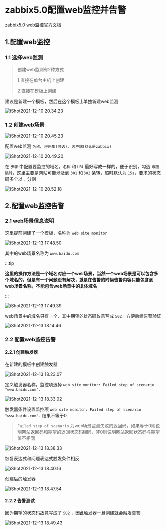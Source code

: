 # zabbix5.0配置web监控并告警

[zabbix5.0 web监控官方文档](https://www.zabbix.com/documentation/5.0/zh/manual/web_monitoring)



## 1.配置web监控

### 1.1 选择web监测

> 创建web监测有2种方式
>
> 1.直接在单台主机上创建
>
> 2.直接在模板上创建

建议是新建一个模板，然后在这个模板上单独新建web监测

![iShot2021-12-10 20.34.23](https://gitea.pptfz.cn/pptfz/picgo-images/raw/branch/master/img/iShot2021-12-10%2020.34.23.png)







### 1.2 创建web场景

![iShot2021-12-10 20.45.23](https://gitea.pptfz.cn/pptfz/picgo-images/raw/branch/master/img/iShot2021-12-10%2020.45.23.png)





配置web监测 `名称`、`应用集(可选)`、`客户端(默认是zabbix)`

![iShot2021-12-10 20.49.20](https://gitea.pptfz.cn/pptfz/picgo-images/raw/branch/master/img/iShot2021-12-10%2020.49.20.png)





在 `步骤` 中配置要监控的域名，`名称` 和 `URL` 最好写成一样的，便于识别，勾选 `跟随跳转`，这里主要是网站可能涉及到 `301` 和 `302` 条转，超时默认为 `15s`，要求的状态码多个以 `,` 分割

![iShot2021-12-10 20.52.18](https://gitea.pptfz.cn/pptfz/picgo-images/raw/branch/master/img/iShot2021-12-10%2020.52.18.png)





## 2.配置web监控告警

### 2.1 web场景信息说明

这里提前创建了一个模板，名称为 `web site monitor` 

![iShot2021-12-13 17.48.50](https://gitea.pptfz.cn/pptfz/picgo-images/raw/branch/master/img/iShot2021-12-13%2017.48.50.png)



其中的web场景名称为 `www.baidu.com`

:::tip

**这里的操作方法是一个域名对应一个web场景，当然一个web场景是可以包含多个域名的，但是有一个问题没有解决，就是在告警的时候告警内容只能包含到web场景名称，不能包含web场景中的具体域名**

:::

![iShot2021-12-13 17.49.39](https://gitea.pptfz.cn/pptfz/picgo-images/raw/branch/master/img/iShot2021-12-13%2017.49.39.png)



web场景中的域名只有一个，其中期望的状态码故意写成 `502`，方便后续告警验证

![iShot2021-12-13 18.14.46](https://gitea.pptfz.cn/pptfz/picgo-images/raw/branch/master/img/iShot2021-12-13%2018.14.46.png)





### 2.2 配置web监控告警

#### 2.2.1 创建触发器

在新建的模板中创建触发器

![iShot2021-12-13 18.23.07](https://gitea.pptfz.cn/pptfz/picgo-images/raw/branch/master/img/iShot2021-12-13%2018.23.07.png)







定义触发器名称，监控项选择 `web site monitor: Failed step of scenario "www.baidu.com".`

![iShot2021-12-13 18.33.02](https://gitea.pptfz.cn/pptfz/picgo-images/raw/branch/master/img/iShot2021-12-13%2018.33.02.png)



触发器条件设置监控项 `web site monitor: Failed step of scenario "www.baidu.com".` 结果不等于0

> `Failed step of scenario` 为web场景监测失败的返回码，如果等于0则说明网站返回码和期望的返回状态码相同，非0则说明网站返回状态码与期望值不相同

![iShot2021-12-13 18.38.33](https://gitea.pptfz.cn/pptfz/picgo-images/raw/branch/master/img/iShot2021-12-13%2018.38.33.png)





恢复表达式和问题表达式触发条件相反

![iShot2021-12-13 18.40.16](https://gitea.pptfz.cn/pptfz/picgo-images/raw/branch/master/img/iShot2021-12-13%2018.40.16.png)



创建后的触发器

![iShot2021-12-13 18.47.54](https://gitea.pptfz.cn/pptfz/picgo-images/raw/branch/master/img/iShot2021-12-13%2018.47.54.png)





#### 2.2.2 告警测试

因为期望的状态码故意写成了 `502` ，因此触发器一旦创建就会触发告警

![iShot2021-12-13 18.49.43](https://gitea.pptfz.cn/pptfz/picgo-images/raw/branch/master/img/iShot2021-12-13%2018.49.43.png)









